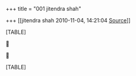 +++
title = "001 jitendra shah"

+++
[[jitendra shah	2010-11-04, 14:21:04 [Source](https://groups.google.com/g/bvparishat/c/-i-NvuVHJU4)]]



[TABLE]





[TABLE]

  

